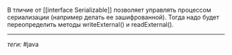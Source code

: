 В тличие от [[interface Serializable]] позволяет управлять процессом сериализации (например делать ее зашифрованной). Тогда надо будет переопределить методы writeExternal() и readExternal().

---
*теги:* #java